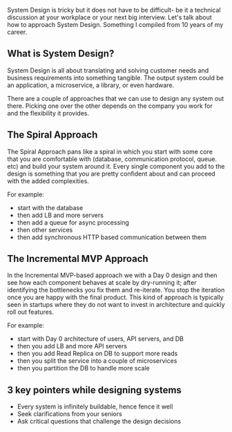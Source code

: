 System Design is tricky but it does not have to be difficult- be it a technical discussion at your workplace or your next big interview. Let's talk about how to approach System Design. Something I compiled from 10 years of my career.

## What is System Design?

System Design is all about translating and solving customer needs and business requirements into something tangible. The output system could be an application, a microservice, a library, or even hardware.

There are a couple of approaches that we can use to design any system out there. Picking one over the other depends on the company you work for and the flexibility it provides.

## The Spiral Approach

The Spiral Approach pans like a spiral in which you start with some core that you are comfortable with (database, communication protocol, queue. etc) and build your system around it. Every single component you add to the design is something that you are pretty confident about and can proceed with the added complexities.

For example:

- start with the database
- then add LB and more servers
- then add a queue for async processing
- then other services
- then add synchronous HTTP based communication between them

## The Incremental MVP Approach

In the Incremental MVP-based approach we with a Day 0 design and then see how each component behaves at scale by dry-running it; after identifying the bottlenecks you fix them and re-iterate. You stop the iteration once you are happy with the final product. This kind of approach is typically seen in startups where they do not want to invest in architecture and quickly roll out features.

For example:

- start with Day 0 architecture of users, API servers, and DB
- then you add LB and more API servers
- then you add Read Replica on DB to support more reads
- then you split the service into a couple of microservices
- then you partition the DB to handle more scale

## 3 key pointers while designing systems

- Every system is infinitely buildable, hence fence it well
- Seek clarifications from your seniors
- Ask critical questions that challenge the design decisions
